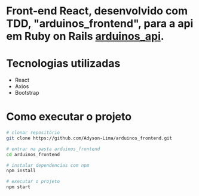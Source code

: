 # Front-end React, desenvolvido com TDD, "arduinos_frontend", para a api em Ruby on Rails <a href="https://github.com/Adyson-Lima/arduinos_api">arduinos_api</a>.

# Tecnologias utilizadas

- React
- Axios
- Bootstrap

# Como executar o projeto

```bash
# clonar repositório
git clone https://github.com/Adyson-Lima/arduinos_frontend.git

# entrar na pasta arduinos_frontend
cd arduinos_frontend

# instalar dependencias com npm
npm install

# executar o projeto
npm start
```
